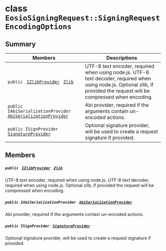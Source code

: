 # class `EosioSigningRequest::SigningRequestEncodingOptions` 

## Summary

 Members                                | Descriptions                                
----------------------------------------|---------------------------------------------
`public ` [`IZlibProvider`](EosioSigningRequest.md)` ` [`Zlib`](#class_eosio_signing_request_1_1_signing_request_encoding_options_1a3e0b98a7386e4ba7d41b4e372bf29c41) | UTF-8 text encoder, required when using node.js. UTF-8 text decoder, required when using node.js. Optional zlib, if provided the request will be compressed when encoding.
`public IAbiSerializationProvider ` [`AbiSerializationProvider`](#class_eosio_signing_request_1_1_signing_request_encoding_options_1abd9a1d1fc2896aa0f42f6413b6c5e59e) | Abi provider, required if the arguments contain un-encoded actions.
`public ISignProvider ` [`SignatureProvider`](#class_eosio_signing_request_1_1_signing_request_encoding_options_1aee547ad0c0284393549b3c14bc870f65) | Optional signature provider, will be used to create a request signature if provided.

## Members

##### `public ` [`IZlibProvider`](EosioSigningRequest.md)` ` [`Zlib`](#class_eosio_signing_request_1_1_signing_request_encoding_options_1a3e0b98a7386e4ba7d41b4e372bf29c41) 

UTF-8 text encoder, required when using node.js. UTF-8 text decoder, required when using node.js. Optional zlib, if provided the request will be compressed when encoding.

##### `public IAbiSerializationProvider ` [`AbiSerializationProvider`](#class_eosio_signing_request_1_1_signing_request_encoding_options_1abd9a1d1fc2896aa0f42f6413b6c5e59e) 

Abi provider, required if the arguments contain un-encoded actions.

##### `public ISignProvider ` [`SignatureProvider`](#class_eosio_signing_request_1_1_signing_request_encoding_options_1aee547ad0c0284393549b3c14bc870f65) 

Optional signature provider, will be used to create a request signature if provided.


